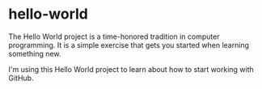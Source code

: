 # hello-world
The Hello World project is a time-honored tradition in computer programming. It is a simple exercise that gets you started when learning something new.

I'm using this Hello World project to learn about how to start working with GitHub.
